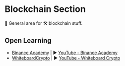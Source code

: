# Blockchain Section
🔗 General area for 🛠️ blockchain stuff.

## Open Learning

- [Binance Academy](https://academy.binance.com/) | ▶️ [YouTube - Binance Academy](https://www.youtube.com/c/BinanceAcademy)
- [WhiteboardCrypto](https://whiteboardcrypto.com/) | ▶️ [YouTube - Whiteboard Crypto](https://www.youtube.com/c/WhiteboardCrypto)
